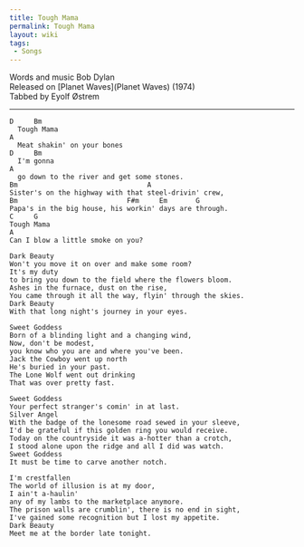 ```yaml
---
title: Tough Mama
permalink: Tough Mama
layout: wiki
tags:
 - Songs
---
```


Words and music Bob Dylan  
Released on [Planet Waves](Planet Waves) (1974)  
Tabbed by Eyolf Østrem

* * * * *

    D     Bm
      Tough Mama
    A
      Meat shakin' on your bones
    D     Bm
      I'm gonna
    A
      go down to the river and get some stones.
    Bm                                A
    Sister's on the highway with that steel-drivin' crew,
    Bm                           F#m     Em       G
    Papa's in the big house, his workin' days are through.
    C     G
    Tough Mama
    A
    Can I blow a little smoke on you?

    Dark Beauty
    Won't you move it on over and make some room?
    It's my duty
    to bring you down to the field where the flowers bloom.
    Ashes in the furnace, dust on the rise,
    You came through it all the way, flyin' through the skies.
    Dark Beauty
    With that long night's journey in your eyes.

    Sweet Goddess
    Born of a blinding light and a changing wind,
    Now, don't be modest,
    you know who you are and where you've been.
    Jack the Cowboy went up north
    He's buried in your past.
    The Lone Wolf went out drinking
    That was over pretty fast.

    Sweet Goddess
    Your perfect stranger's comin' in at last.
    Silver Angel
    With the badge of the lonesome road sewed in your sleeve,
    I'd be grateful if this golden ring you would receive.
    Today on the countryside it was a-hotter than a crotch,
    I stood alone upon the ridge and all I did was watch.
    Sweet Goddess
    It must be time to carve another notch.

    I'm crestfallen
    The world of illusion is at my door,
    I ain't a-haulin'
    any of my lambs to the marketplace anymore.
    The prison walls are crumblin', there is no end in sight,
    I've gained some recognition but I lost my appetite.
    Dark Beauty
    Meet me at the border late tonight.
